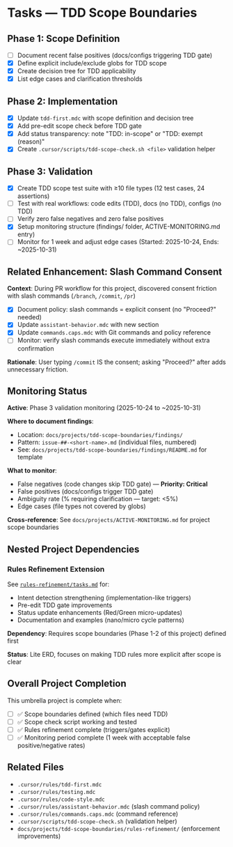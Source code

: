 # Tasks — TDD Scope Boundaries

## Phase 1: Scope Definition

- [ ] Document recent false positives (docs/configs triggering TDD gate)
- [x] Define explicit include/exclude globs for TDD scope
- [x] Create decision tree for TDD applicability
- [x] List edge cases and clarification thresholds

## Phase 2: Implementation

- [x] Update `tdd-first.mdc` with scope definition and decision tree
- [x] Add pre-edit scope check before TDD gate
- [x] Add status transparency: note "TDD: in-scope" or "TDD: exempt (reason)"
- [x] Create `.cursor/scripts/tdd-scope-check.sh <file>` validation helper

## Phase 3: Validation

- [x] Create TDD scope test suite with ≥10 file types (12 test cases, 24 assertions)
- [ ] Test with real workflows: code edits (TDD), docs (no TDD), configs (no TDD)
- [ ] Verify zero false negatives and zero false positives
- [x] Setup monitoring structure (findings/ folder, ACTIVE-MONITORING.md entry)
- [ ] Monitor for 1 week and adjust edge cases (Started: 2025-10-24, Ends: ~2025-10-31)

## Related Enhancement: Slash Command Consent

**Context**: During PR workflow for this project, discovered consent friction with slash commands (`/branch`, `/commit`, `/pr`)

- [x] Document policy: slash commands = explicit consent (no "Proceed?" needed)
- [x] Update `assistant-behavior.mdc` with new section
- [x] Update `commands.caps.mdc` with Git commands and policy reference
- [ ] Monitor: verify slash commands execute immediately without extra confirmation

**Rationale**: User typing `/commit` IS the consent; asking "Proceed?" after adds unnecessary friction.

## Monitoring Status

**Active**: Phase 3 validation monitoring (2025-10-24 to ~2025-10-31)

**Where to document findings**:

- Location: `docs/projects/tdd-scope-boundaries/findings/`
- Pattern: `issue-##-<short-name>.md` (individual files, numbered)
- See: `docs/projects/tdd-scope-boundaries/findings/README.md` for template

**What to monitor**:

- False negatives (code changes skip TDD gate) — **Priority: Critical**
- False positives (docs/configs trigger TDD gate)
- Ambiguity rate (% requiring clarification — target: <5%)
- Edge cases (file types not covered by globs)

**Cross-reference**: See `docs/projects/ACTIVE-MONITORING.md` for project scope boundaries

## Nested Project Dependencies

### Rules Refinement Extension

See [`rules-refinement/tasks.md`](rules-refinement/tasks.md) for:

- Intent detection strengthening (implementation-like triggers)
- Pre-edit TDD gate improvements
- Status update enhancements (Red/Green micro-updates)
- Documentation and examples (nano/micro cycle patterns)

**Dependency**: Requires scope boundaries (Phase 1-2 of this project) defined first

**Status**: Lite ERD, focuses on making TDD rules more explicit after scope is clear

## Overall Project Completion

This umbrella project is complete when:

- [ ] ✅ Scope boundaries defined (which files need TDD)
- [ ] ✅ Scope check script working and tested
- [ ] ✅ Rules refinement complete (triggers/gates explicit)
- [ ] ✅ Monitoring period complete (1 week with acceptable false positive/negative rates)

## Related Files

- `.cursor/rules/tdd-first.mdc`
- `.cursor/rules/testing.mdc`
- `.cursor/rules/code-style.mdc`
- `.cursor/rules/assistant-behavior.mdc` (slash command policy)
- `.cursor/rules/commands.caps.mdc` (command reference)
- `.cursor/scripts/tdd-scope-check.sh` (validation helper)
- `docs/projects/tdd-scope-boundaries/rules-refinement/` (enforcement improvements)
